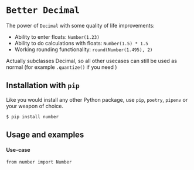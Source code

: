 # `Better Decimal`
The power of `Decimal` with some quality of life improvements:
* Ability to enter floats: `Number(1.23)`
* Ability to do calculations with floats: `Number(1.5) * 1.5`
* Working rounding functionality: `round(Number(1.495), 2)`

Actually subclasses Decimal, so all other usecases can still be used as normal (for example `.quantize()` if you need )

## Installation with `pip`
Like you would install any other Python package, use `pip`, `poetry`, `pipenv` or your weapon of choice.
```
$ pip install number
```


## Usage and examples

#### Use-case
```
from number import Number

```

